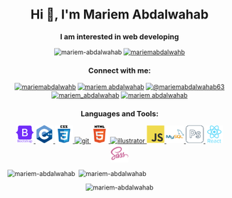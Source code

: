<h1 align="center">Hi 👋, I'm Mariem Abdalwahab</h1>
<h3 align="center">I am interested in web developing</h3>
<P align="center">
 <img src="https://komarev.com/ghpvc/?username=mariem-abdalwahab&label=Profile%20views&color=0e75b6&style=flat" alt="mariem-abdalwahab" />
 <a href="https://twitter.com/mariemabdalwahb" target="blank" title="twitter" ><img src="https://img.shields.io/twitter/follow/mariemabdalwahb?logo=twitter&style=for-the-badge" alt="mariemabdalwahb" /></a> 
</P>
<h3 align="center">Connect with me:</h3>
<p align="center">
<a href="https://twitter.com/mariemabdalwahb" target="blank"><img align="center" src="https://raw.githubusercontent.com/rahuldkjain/github-profile-readme-generator/master/src/images/icons/Social/twitter.svg" alt="mariemabdalwahb" height="30" width="40" /></a>
<a href="https://linkedin.com/in/mariem abdalwahab" target="blank"><img align="center" src="https://raw.githubusercontent.com/rahuldkjain/github-profile-readme-generator/master/src/images/icons/Social/linked-in-alt.svg" alt="mariem abdalwahab" height="30" width="40" /></a>
<a href="https://medium.com/@mariemabdalwahab63" target="blank"><img align="center" src="https://raw.githubusercontent.com/rahuldkjain/github-profile-readme-generator/master/src/images/icons/Social/medium.svg" alt="@mariemabdalwahab63" height="30" width="40" /></a>
<a href="https://codeforces.com/profile/mariem_abdalwahab" target="blank"><img align="center" src="https://raw.githubusercontent.com/rahuldkjain/github-profile-readme-generator/master/src/images/icons/Social/codeforces.svg" alt="mariem_abdalwahab" height="30" width="40" /></a>
<a href="https://www.leetcode.com/mariem abdalwahab" target="blank"><img align="center" src="https://raw.githubusercontent.com/rahuldkjain/github-profile-readme-generator/master/src/images/icons/Social/leet-code.svg" alt="mariem abdalwahab" height="30" width="40" /></a>
</p>

<h3 align="center">Languages and Tools:</h3>
<p align="center"> <a href="https://getbootstrap.com" target="_blank" rel="noreferrer">
<img src="https://raw.githubusercontent.com/devicons/devicon/master/icons/bootstrap/bootstrap-plain-wordmark.svg" alt="bootstrap" width="40" height="40"/> </a> <a href="https://www.w3schools.com/cpp/" target="_blank" rel="noreferrer"> <img src="https://raw.githubusercontent.com/devicons/devicon/master/icons/cplusplus/cplusplus-original.svg" alt="cplusplus" width="40" height="40"/> </a> <a href="https://www.w3schools.com/css/" target="_blank" rel="noreferrer"> <img src="https://raw.githubusercontent.com/devicons/devicon/master/icons/css3/css3-original-wordmark.svg" alt="css3" width="40" height="40"/> </a> <a href="https://git-scm.com/" target="_blank" rel="noreferrer"> <img src="https://www.vectorlogo.zone/logos/git-scm/git-scm-icon.svg" alt="git" width="40" height="40"/> </a> <a href="https://www.w3.org/html/" target="_blank" rel="noreferrer"> <img src="https://raw.githubusercontent.com/devicons/devicon/master/icons/html5/html5-original-wordmark.svg" alt="html5" width="40" height="40"/> </a> <a href="https://www.adobe.com/in/products/illustrator.html" target="_blank" rel="noreferrer"> <img src="https://www.vectorlogo.zone/logos/adobe_illustrator/adobe_illustrator-icon.svg" alt="illustrator" width="40" height="40"/> </a> <a href="https://developer.mozilla.org/en-US/docs/Web/JavaScript" target="_blank" rel="noreferrer"> <img src="https://raw.githubusercontent.com/devicons/devicon/master/icons/javascript/javascript-original.svg" alt="javascript" width="40" height="40"/> </a> <a href="https://www.mysql.com/" target="_blank" rel="noreferrer"> <img src="https://raw.githubusercontent.com/devicons/devicon/master/icons/mysql/mysql-original-wordmark.svg" alt="mysql" width="40" height="40"/> </a> <a href="https://www.photoshop.com/en" target="_blank" rel="noreferrer"> <img src="https://raw.githubusercontent.com/devicons/devicon/master/icons/photoshop/photoshop-line.svg" alt="photoshop" width="40" height="40"/> </a> <a href="https://reactjs.org/" target="_blank" rel="noreferrer"> <img src="https://raw.githubusercontent.com/devicons/devicon/master/icons/react/react-original-wordmark.svg" alt="react" width="40" height="40"/> </a> <a href="https://sass-lang.com" target="_blank" rel="noreferrer"> <img src="https://raw.githubusercontent.com/devicons/devicon/master/icons/sass/sass-original.svg" alt="sass" width="40" height="40"/> </a> </p>

<p >
<img src="https://github-readme-stats.vercel.app/api/top-langs?username=mariem-abdalwahab&show_icons=true&locale=en&layout=compact" alt="mariem-abdalwahab" />
&nbsp;<img src="https://github-readme-stats.vercel.app/api?username=mariem-abdalwahab&show_icons=true&locale=en" alt="mariem-abdalwahab" />
</p>
<p align="center"><img  src="https://github-readme-streak-stats.herokuapp.com/?user=mariem-abdalwahab&" alt="mariem-abdalwahab" /></p>
